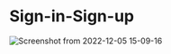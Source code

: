 # Sign-in-Sign-up




![Screenshot from 2022-12-05 15-09-16](https://user-images.githubusercontent.com/91268003/205664142-ac243e53-d7b4-4d6c-85a4-d4bfb50cc17b.png)
